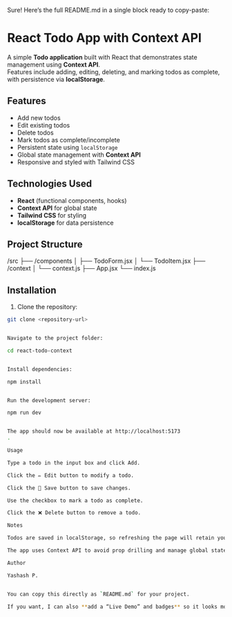 Sure! Here’s the full README.md in a single block ready to copy-paste:

# React Todo App with Context API

A simple **Todo application** built with React that demonstrates state management using **Context API**.  
Features include adding, editing, deleting, and marking todos as complete, with persistence via **localStorage**.

## Features

- Add new todos
- Edit existing todos
- Delete todos
- Mark todos as complete/incomplete
- Persistent state using `localStorage`
- Global state management with **Context API**
- Responsive and styled with Tailwind CSS

## Technologies Used

- **React** (functional components, hooks)
- **Context API** for global state
- **Tailwind CSS** for styling
- **localStorage** for data persistence

## Project Structure



/src
├── /components
│ ├── TodoForm.jsx
│ └── TodoItem.jsx
├── /context
│ └── context.js
├── App.jsx
└── index.js


## Installation

1. Clone the repository:

```bash
git clone <repository-url>


Navigate to the project folder:

cd react-todo-context


Install dependencies:

npm install


Run the development server:

npm run dev


The app should now be available at http://localhost:5173
.

Usage

Type a todo in the input box and click Add.

Click the ✏️ Edit button to modify a todo.

Click the 📁 Save button to save changes.

Use the checkbox to mark a todo as complete.

Click the ❌ Delete button to remove a todo.

Notes

Todos are saved in localStorage, so refreshing the page will retain your list.

The app uses Context API to avoid prop drilling and manage global state.

Author

Yashash P.


You can copy this directly as `README.md` for your project.  

If you want, I can also **add a “Live Demo” and badges** so it looks more professional on GitHub. Do you